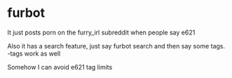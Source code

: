 # furbot

It just posts porn on the furry_irl subreddit when people say e621

Also it has a search feature, just say furbot search and then say some tags. -tags work as well

Somehow I can avoid e621 tag limits
